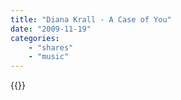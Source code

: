 ```yaml
---
title: "Diana Krall - A Case of You"
date: "2009-11-19"
categories:
    - "shares"
    - "music"
---
```


{{<youtube BGrsc5FeQDs>}}
